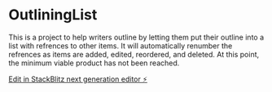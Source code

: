 # OutliningList

This is a project to help writers outline by letting them put their outline into a list with refrences to other items. It will automatically renumber the refrences as items are added, edited, reordered, and deleted. At this point, the minimum viable product has not been reached.

[Edit in StackBlitz next generation editor ⚡️](https://stackblitz.com/~/github.com/Alonzo-Muncy/OutliningList)
